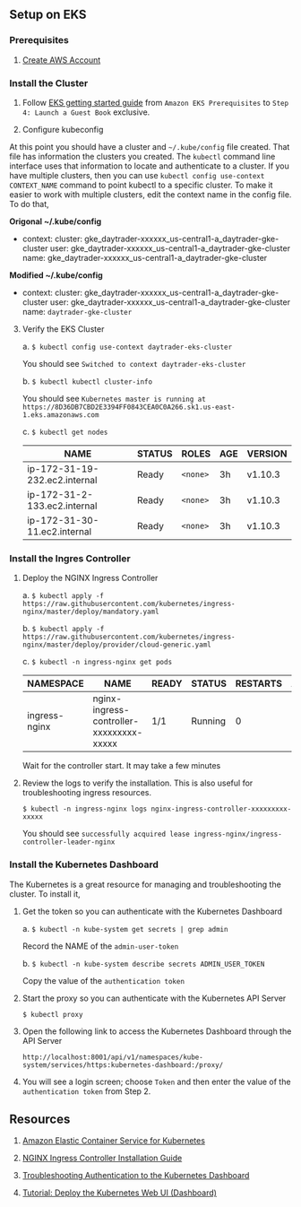                 
## Setup on EKS

### Prerequisites

1.  [Create AWS Account](https://aws.amazon.com/premiumsupport/knowledge-center/create-and-activate-aws-account/)

### Install the Cluster

1.  Follow [EKS getting started guide](https://docs.aws.amazon.com/eks/latest/userguide/getting-started.html) from `Amazon EKS Prerequisites` to `Step 4: Launch a Guest Book` exclusive.

2.  Configure kubeconfig

At this point you should have a cluster and `~/.kube/config` file created. That file has information the clusters you created. The `kubectl` command line interface uses that information to locate and authenticate to a cluster. If you have multiple clusters, then you can use `kubectl config use-context CONTEXT_NAME` command to point kubectl to a specific cluster. To make it easier to work with multiple clusters, edit the context name in the config file. To do that, 

**Origonal ~/.kube/config**

- context:
    cluster: gke_daytrader-xxxxxx_us-central1-a_daytrader-gke-cluster
    user: gke_daytrader-xxxxxx_us-central1-a_daytrader-gke-cluster
  name: gke_daytrader-xxxxxx_us-central1-a_daytrader-gke-cluster

**Modified ~/.kube/config**

- context:
    cluster: gke_daytrader-xxxxxx_us-central1-a_daytrader-gke-cluster
    user: gke_daytrader-xxxxxx_us-central1-a_daytrader-gke-cluster
  name: `daytrader-gke-cluster`

3.  Verify the EKS Cluster
     
    a.  `$ kubectl config use-context daytrader-eks-cluster`
                    
    You should see `Switched to context daytrader-eks-cluster`
                
    b.  `$ kubectl kubectl cluster-info`
                    
    You should see `Kubernetes master is running at https://8D36DB7CBD2E3394FF0843CEA0C0A266.sk1.us-east-1.eks.amazonaws.com`
                    
    c.  `$ kubectl get nodes`
                
    NAME | STATUS | ROLES | AGE | VERSION
    ---- | ------ | ----- | --- | -------
    ip-172-31-19-232.ec2.internal | Ready | `<none>` | 3h | v1.10.3
    ip-172-31-2-133.ec2.internal  | Ready | `<none>` | 3h | v1.10.3
    ip-172-31-30-11.ec2.internal  | Ready | `<none>` | 3h | v1.10.3

### Install the Ingres Controller

1.  Deploy the NGINX Ingress Controller
                
    a.  `$ kubectl apply -f https://raw.githubusercontent.com/kubernetes/ingress-nginx/master/deploy/mandatory.yaml`
    
    b.  `$ kubectl apply -f https://raw.githubusercontent.com/kubernetes/ingress-nginx/master/deploy/provider/cloud-generic.yaml`
                
    c.  `$ kubectl -n ingress-nginx get pods`
                    
    NAMESPACE | NAME | READY | STATUS | RESTARTS | AGE
    --------- | ---- | ----- | ------ | -------- | ---
    ingress-nginx | nginx-ingress-controller-xxxxxxxxx-xxxxx | 1/1 | Running | 0 | 39s
    
    Wait for the controller start. It may take a few minutes
                    
3.  Review the logs to verify the installation. This is also useful for troubleshooting ingress resources.
                
    `$ kubectl -n ingress-nginx logs nginx-ingress-controller-xxxxxxxxx-xxxxx`
                   
    You should see `successfully acquired lease ingress-nginx/ingress-controller-leader-nginx`
                    
### Install the Kubernetes Dashboard

The Kubernetes is a great resource for managing and troubleshooting the cluster. To install it,
                   
1.  Get the token so you can authenticate with the Kubernetes Dashboard

    a.  `$ kubectl -n kube-system get secrets | grep admin`
       
    Record the NAME of the `admin-user-token`
        
    b.  `$ kubectl -n kube-system describe secrets ADMIN_USER_TOKEN`
        
    Copy the value of the `authentication token`
                            
2.  Start the proxy so you can authenticate with the Kubernetes API Server

    `$ kubectl proxy`

3.  Open the following link to access the Kubernetes Dashboard through the API Server
        
    `http://localhost:8001/api/v1/namespaces/kube-system/services/https:kubernetes-dashboard:/proxy/`
            
4.  You will see a login screen; choose `Token` and then enter the value of the `authentication token` from Step 2. 

## Resources 

1.  [Amazon Elastic Container Service for Kubernetes](https://aws.amazon.com/eks/)

2.  [NGINX Ingress Controller Installation Guide](https://kubernetes.github.io/ingress-nginx/deploy/)

3.  [Troubleshooting Authentication to the Kubernetes Dashboard](https://github.com/AcalephStorage/kubernetes-dashboard/blob/master/docs/user-guide/troubleshooting.md)
    
4.  [Tutorial: Deploy the Kubernetes Web UI (Dashboard)](https://docs.aws.amazon.com/eks/latest/userguide/dashboard-tutorial.html)



